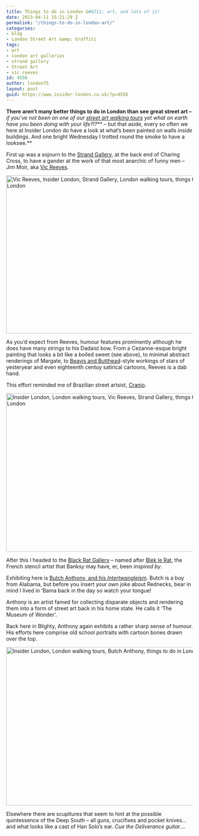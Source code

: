 ```yaml
---
title: Things to do in London &#8211; art, and lots of it!
date: 2013-04-11 15:21:29 Z
permalink: "/things-to-do-in-london-art/"
categories:
- blog
- London Street Art &amp; Graffiti
tags:
- art
- london art galleries
- strand gallery
- Street Art
- vic reeves
id: 4556
author: london75
layout: post
guid: https://www.insider-london.co.uk/?p=4556
---
```


**There aren’t many better things to do in London than see great street art &#8211;** _if you&#8217;ve not been on one of our [street art walking tours](https://www.insider-london.co.uk/london-graffiti-artists-walking-tours/ "London street art walking tour") yet what on earth have you been doing with your life?!?_** &#8211; but that aside, every so often we here at Insider London do have a look at what’s been painted on walls _inside_ buildings. And one bright Wednesday I trotted round the smoke to have a looksee.**

First up was a sojourn to the [Strand Gallery](http://thestrandgallery.wordpress.com/ "Strand Gallery"), at the back end of Charing Cross, to have a gander at the work of that most anarchic of funny men &#8211; Jim Moir, aka [Vic Reeves](https://twitter.com/VicReeves1 "Vic Reeves").

<a href="/things-to-do-in-london-art/" rel="attachment wp-att-4559"><img class="alignnone size-full wp-image-4559" alt="Vic Reeves, Insider London, Strand Gallery, London walking tours, things to do in London" src="/wp-content/uploads/2013/02/boiled-sweet.jpg" width="569" height="426" /></a>

As you’d expect from Reeves, humour features prominently although he does have many strings to his Dadaist bow. From a Cezanne-esque bright painting that looks a bit like a boiled sweet (see above), to minimal abstract renderings of Margate, to [Beavis and Butthead](http://www.mtv.com/shows/beavis_and_butthead/series.jhtml "Beavis and Butthead")-style workings of stars of yesteryear and even eighteenth centuy satirical cartoons, Reeves is a dab hand.

This effort reminded me of Brazilian street artsist, [Cranio](http://www.hookedblog.co.uk/2012/10/brazilian-street-artist-cranios-new.html "Cranio").

<a href="/things-to-do-in-london-art/" rel="attachment wp-att-4567"><img class="alignnone size-full wp-image-4567" alt="Insider London, London walking tours, Vic Reeves, Strand Gallery, things to do in London" src="/wp-content/uploads/2013/02/Cranioesk.jpg" width="569" height="427" /></a>

After this I headed to the [Black Rat Gallery](http://www.blackratprojects.com/ "Black Rat Gallery") – named after [Blek le Rat](http://bleklerat.free.fr/stencil%20graffiti.html "Blek le Rat"), the French stencil artist that Banksy may have, er, been _inspired by_.

Exhibiting here is [Butch Anthony, and his _Intertwangleism_](http://www.blackratprojects.com/artists/butchanthony/ "Intertwangleism"). Butch is a boy from Alabama, but before you insert your own joke about Rednecks, bear in mind I lived in &#8216;Bama back in the day so watch your tongue!

Anthony is an artist famed for collecting disparate objects and rendering them into a form of street art back in his home state. He calls it ‘The Museum of Wonder’.

Back here in Blighty, Anthony again exhibits a rather sharp sense of humour. His efforts here comprise old school portraits with cartoon bones drawn over the top.

<a href="/things-to-do-in-london-art/" rel="attachment wp-att-4570"><img class="alignnone size-full wp-image-4570" alt="Insider London, London walking tours, Butch Anthony, things to do in London" src="/wp-content/uploads/2013/02/horse.jpg" width="569" height="427" /></a>

Elsewhere there are scupltures that seem to hint at the possible quintessence of the Deep South &#8211; all guns, crucifixes and pocket knives&#8230; and what looks like a cast of Han Solo’s ear. _Cue the Deliverance guitar&#8230;._
